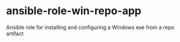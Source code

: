 # ansible-role-win-repo-app
Ansible role for installing and configuring a Windows exe from a repo artifact

